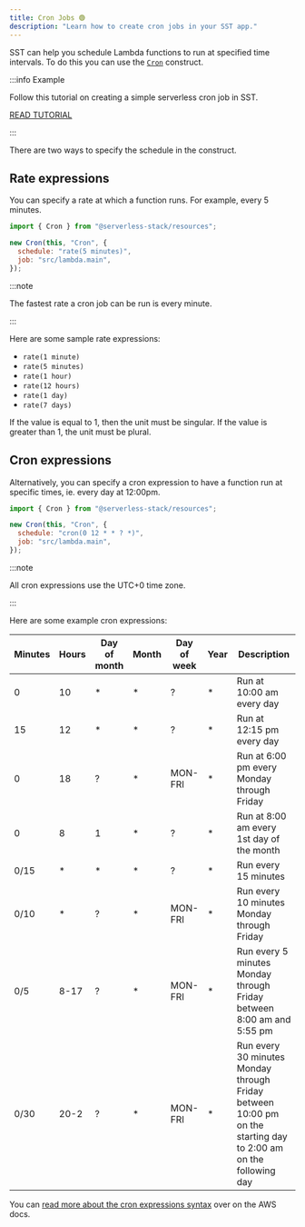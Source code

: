 ```yaml
---
title: Cron Jobs 🟢
description: "Learn how to create cron jobs in your SST app."
---
```


SST can help you schedule Lambda functions to run at specified time intervals. To do this you can use the [`Cron`](../constructs/Cron.md) construct.

:::info Example

Follow this tutorial on creating a simple serverless cron job in SST.

[READ TUTORIAL](https://serverless-stack.com/examples/how-to-use-cron-jobs-in-your-serverless-app.html)

:::

There are two ways to specify the schedule in the construct.

## Rate expressions

You can specify a rate at which a function runs. For example, every 5 minutes.

```js {4}
import { Cron } from "@serverless-stack/resources";

new Cron(this, "Cron", {
  schedule: "rate(5 minutes)",
  job: "src/lambda.main",
});
```
:::note

The fastest rate a cron job can be run is every minute.

:::

Here are some sample rate expressions:

- `rate(1 minute)`
- `rate(5 minutes)`
- `rate(1 hour)`
- `rate(12 hours)`
- `rate(1 day)`
- `rate(7 days)`

If the value is equal to 1, then the unit must be singular. If the value is greater than 1, the unit must be plural.

## Cron expressions

Alternatively, you can specify a cron expression to have a function run at specific times, ie. every day at 12:00pm.

```js {4}
import { Cron } from "@serverless-stack/resources";

new Cron(this, "Cron", {
  schedule: "cron(0 12 * * ? *)",
  job: "src/lambda.main",
});
```

:::note

All cron expressions use the UTC+0 time zone.

:::

Here are some example cron expressions:

| Minutes | Hours | Day of month | Month | Day of week | Year | Description | 
| --- | --- | --- | --- | --- | --- | --- | 
|  0  |  10  |  \*  |  \*  |  ?  |  \*  |  Run at 10:00 am every day  | 
|  15  |  12  |  \*  |  \*  |  ?  |  \*  |  Run at 12:15 pm every day  | 
|  0  |  18  |  ?  |  \*  |  MON\-FRI  |  \*  |  Run at 6:00 pm every Monday through Friday  | 
|  0  |  8  |  1  |  \*  |  ?  |  \*  |  Run at 8:00 am every 1st day of the month  | 
|  0/15  |  \*  |  \*  |  \*  |  ?  |  \*  |  Run every 15 minutes  | 
|  0/10  |  \*  |  ?  |  \*  |  MON\-FRI  |  \*  |  Run every 10 minutes Monday through Friday  | 
|  0/5  |  8\-17  |  ?  |  \*  |  MON\-FRI  |  \*  |  Run every 5 minutes Monday through Friday between 8:00 am and 5:55 pm  | 
|  0/30  |  20\-2  |  ?  |  \*  |  MON\-FRI  |  \*  |  Run every 30 minutes Monday through Friday between 10:00 pm on the starting day to 2:00 am on the following day  | 

You can [read more about the cron expressions syntax](https://docs.aws.amazon.com/eventbridge/latest/userguide/eb-create-rule-schedule.html#eb-cron-expressions) over on the AWS docs.
